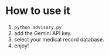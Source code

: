 # How to use it

1. `python advisory.py`
2. add the Gemini API key.
3. select your medical record database.
4. enjoy!